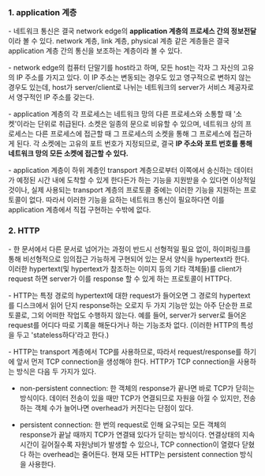 ### 1. application 계층

\- 네트워크 통신은 결국 network edge의 **application 계층의 프로세스 간의 정보전달**이라 볼 수 있다. network 계층, link 계층, physical 계층 같은 계층들은 결국 application 계층 간의 통신을 보조하는 계층이라 볼 수 있다. 

\- network edge의 컴퓨터 단말기를 host라고 하며, 모든 host는 각자 그 자신의 고유의 IP 주소를 가지고 있다. 이 IP 주소는 변동되는 경우도 있고 영구적으로 변하지 않는 경우도 있는데, host가 server/client로 나뉘는 네트워크의 server가 서비스 제공자로서 영구적인 IP 주소를 갖는다.

\- application 계층의 각 프로세스는 네트워크 망의 다른 프로세스와 소통할 때 '소켓'이라는 단위로 취급된다. 소켓은 일종의 문으로 비유할 수 있으며, 네트워크 상의 프로세스는 다른 프로세스에 접근할 때 그 프로세스의 소켓을 통해 그 프로세스에 접근하게 된다. 각 소켓에는 고유의 포트 번호가 지정되므로, 결국 **IP 주소와 포트 번호를 통해 네트워크 망의 모든 소켓에 접근할 수 있다.**

\- application 계층이 하위 계층인 transport 계층으로부터 이쪽에서 송신하는 데이터가 예정된 시간 내에 도착할 수 있게 한다든가 하는 기능을 지원받을 수 있다면 이상적일 것이나, 실제 사용되는 transport 계층의 프로토콜 중에는 이러한 기능을 지원하는 프로토콜이 없다. 따라서 이러한 기능을 요하는 네트워크 통신이 필요하다면 이를 application 계층에서 직접 구현하는 수밖에 없다.

### 2. HTTP

\- 한 문서에서 다른 문서로 넘어가는 과정이 반드시 선형적일 필요 없이, 하이퍼링크를 통해 비선형적으로 임의접근 가능하게 구현되어 있는 문서 양식을 hypertext라 한다. 이러한 hypertext(및 hypertext가 참조하는 이미지 등의 기타 객체들)를 client가 request 하면 server가 이를 response 할 수 있게 하는 프로토콜이 HTTP다. 

\- HTTP는 특정 경로의 hypertext에 대한 request가 들어오면 그 경로의 hypertext를 디스크에서 읽어 단지 response하는 오로지 두 가지 기능만 있는 아주 단순한 프로토콜로, 그외 어떠한 작업도 수행하지 않는다. 예를 들어, server가 server로 들어온 request를 어디다 따로 기록을 해둔다거나 하는 기능조차 없다. (이러한 HTTP의 특성을 두고 'stateless하다'라고 한다.)

\- HTTP는 transport 계층에서 TCP를 사용하므로, 따라서 request/response를 하기에 앞서 먼저 TCP connection을 생성해야 한다. HTTP가 TCP connection을 사용하는 방식은 다음 두 가지가 있다.

- non-persistent connection: 한 객체의 response가 끝나면 바로 TCP가 닫히는 방식이다. 데이터 전송이 있을 때만 TCP가 연결되므로 자원을 아낄 수 있지만, 전송하는 객체 수가 늘어나면 overhead가 커진다는 단점이 있다.

- persistent connection: 한 번의 request로 인해 요구되는 모든 객체의 response가 끝날 때까지 TCP가 연결돼 있다가 닫히는 방식이다. 연결상태의 지속시간이 길어질수록 자원낭비가 발생할 수 있으나, TCP connection이 열렸다 닫혔다 하는 overhead는 줄어든다. 현재 모든 HTTP는 persistent connection 방식을 사용한다.